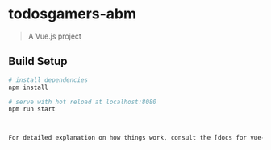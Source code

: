 # todosgamers-abm

> A Vue.js project

## Build Setup

``` bash
# install dependencies
npm install

# serve with hot reload at localhost:8080
npm run start



For detailed explanation on how things work, consult the [docs for vue-loader](http://vuejs.github.io/vue-loader).

